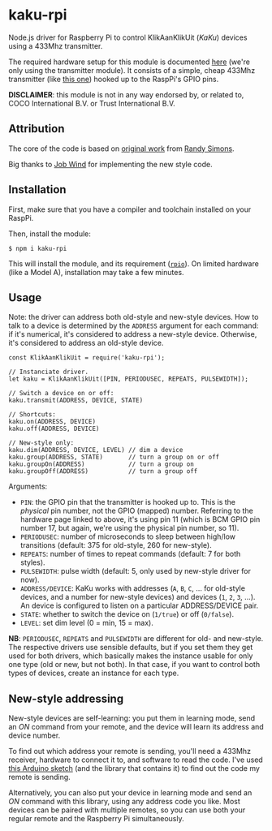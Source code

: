 # kaku-rpi

Node.js driver for Raspberry Pi to control KlikAanKlikUit (_KaKu_) devices using a 433Mhz transmitter.

The required hardware setup for this module is documented [here](http://shop.ninjablocks.com/blogs/how-to/7506204-adding-433-to-your-raspberry-pi) (we're only using the transmitter module). It consists of a simple, cheap 433Mhz transmitter (like [this one](http://www.dx.com/p/433mhz-wireless-transmitter-module-superregeneration-for-arduino-green-149254)) hooked up to the RaspPi's GPIO pins.

**DISCLAIMER**: this module is not in any way endorsed by, or related to, COCO International B.V. or Trust International B.V.

## Attribution

The core of the code is based on [original work](https://bitbucket.org/fuzzillogic/433mhzforarduino/src/0847a6d8a9173abd5abf9cf571a1539f56588c0e/RemoteSwitch/) from [Randy Simons](http://randysimons.nl/).

Big thanks to [Job Wind](https://github.com/Monkeystation/) for implementing the new style code.

## Installation

First, make sure that you have a compiler and toolchain installed on your RaspPi.

Then, install the module:
```
$ npm i kaku-rpi
```

This will install the module, and its requirement ([`rpio`](https://github.com/jperkin/node-rpio)). On limited hardware (like a Model A), installation may take a few minutes.

## Usage

Note: the driver can address both old-style and new-style devices. How to talk to a device is determined by the `ADDRESS` argument for each command: if it's numerical, it's considered to address a new-style device. Otherwise, it's considered to address an old-style device.

```
const KlikAanKlikUit = require('kaku-rpi');

// Instanciate driver.
let kaku = KlikAanKlikUit([PIN, PERIODUSEC, REPEATS, PULSEWIDTH]);

// Switch a device on or off:
kaku.transmit(ADDRESS, DEVICE, STATE)

// Shortcuts:
kaku.on(ADDRESS, DEVICE)
kaku.off(ADDRESS, DEVICE)

// New-style only:
kaku.dim(ADDRESS, DEVICE, LEVEL) // dim a device
kaku.group(ADDRESS, STATE)       // turn a group on or off
kaku.groupOn(ADDRESS)            // turn a group on
kaku.groupOff(ADDRESS)           // turn a group off
```

Arguments:

* `PIN`: the GPIO pin that the transmitter is hooked up to. This is the _physical_ pin number, not the GPIO (mapped) number. Referring to the hardware page linked to above, it's using pin 11 (which is BCM GPIO pin number 17, but again, we're using the physical pin number, so 11).
* `PERIODUSEC`: number of microseconds to sleep between high/low transitions (default: 375 for old-style, 260 for new-style).
* `REPEATS`: number of times to repeat commands (default: 7 for both styles).
* `PULSEWIDTH`: pulse width (default: 5, only used by new-style driver for now).
* `ADDRESS/DEVICE`: KaKu works with addresses (`A`, `B`, `C`, … for old-style devices, and a number for new-style devices) and devices (`1`, `2`, `3`, …). An device is configured to listen on a particular ADDRESS/DEVICE pair.
* `STATE`: whether to switch the device on (`1/true`) or off (`0/false`).
* `LEVEL`: set dim level (0 = min, 15 = max).

**NB**: `PERIODUSEC`, `REPEATS` and `PULSEWIDTH` are different for old- and new-style. The respective drivers use sensible defaults, but if you set them they get used for both drivers, which basically makes the instance usable for only one type (old or new, but not both). In that case, if you want to control both types of devices, create an instance for each type.

## New-style addressing

New-style devices are self-learning: you put them in learning mode, send an _ON_ command from your remote, and the device will learn its address and device number.

To find out which address your remote is sending, you'll need a 433Mhz receiver, hardware to connect it to, and software to read the code. I've used [this Arduino sketch](https://bitbucket.org/fuzzillogic/433mhzforarduino/src/0847a6d8a9173abd5abf9cf571a1539f56588c0e/NewRemoteSwitch/examples/ShowReceivedCode/ShowReceivedCode.ino) (and the library that contains it) to find out the code my remote is sending.

Alternatively, you can also put your device in learning mode and send an _ON_ command with this library, using any address code you like. Most devices can be paired with multiple remotes, so you can use both your regular remote and the Raspberry Pi simultaneously.
